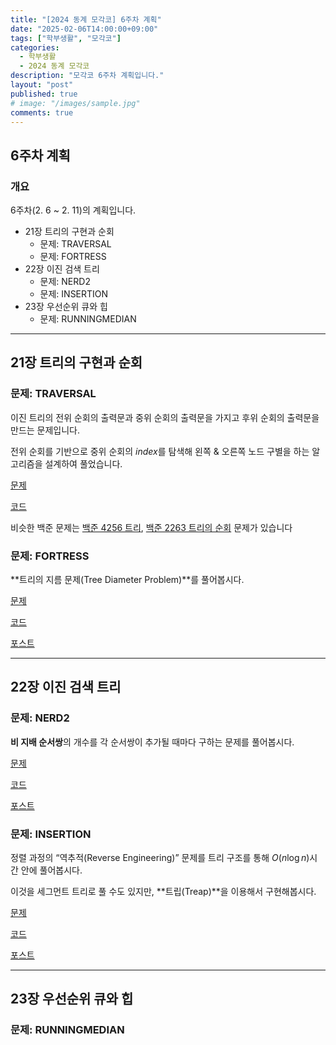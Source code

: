 ```yaml
---
title: "[2024 동계 모각코] 6주차 계획"
date: "2025-02-06T14:00:00+09:00"
tags: ["학부생활", "모각코"]
categories: 
  - 학부생활
  - 2024 동계 모각코
description: "모각코 6주차 계획입니다."
layout: "post"
published: true
# image: "/images/sample.jpg"
comments: true
---
```


## 6주차 계획
### 개요
6주차(2. 6 ~ 2. 11)의 계획입니다.
- 21장 트리의 구현과 순회
  - 문제: TRAVERSAL
  - 문제: FORTRESS
- 22장 이진 검색 트리
  - 문제: NERD2
  - 문제: INSERTION
- 23장 우선순위 큐와 힙
  - 문제: RUNNINGMEDIAN

* * *

## 21장 트리의 구현과 순회
### 문제: TRAVERSAL
이진 트리의 전위 순회의 출력문과 중위 순회의 출력문을 가지고 후위 순회의 출력문을 만드는 문제입니다.

전위 순회를 기반으로 중위 순회의 $index$를 탐색해 왼쪽 & 오른쪽 노드 구별을 하는 알고리즘을 설계하여 풀었습니다.

[문제](https://algospot.com/judge/problem/read/TRAVERSAL)

[코드](https://github.com/sossos5989/algorithm/blob/main/algospot/traversal.cc)

비슷한 백준 문제는 [백준 4256 트리](https://www.acmicpc.net/problem/2263), [백준 2263 트리의 순회](https://www.acmicpc.net/problem/2263) 문제가 있습니다

### 문제: FORTRESS
**트리의 지름 문제(Tree Diameter Problem)**를 풀어봅시다.

[문제](https://algospot.com/judge/problem/read/FORTRESS)

[코드](https://github.com/sossos5989/algorithm/blob/main/algospot/fortress.cc)

[포스트](https://sossos5989.github.io/posts/%EC%95%8C%EA%B3%A0%EB%A6%AC%EC%A6%98/%EC%A2%85%EB%A7%8C%EB%B6%81/17/)

* * *

## 22장 이진 검색 트리
### 문제: NERD2
**비 지배 순서쌍**의 개수를 각 순서쌍이 추가될 때마다 구하는 문제를 풀어봅시다.

[문제](https://algospot.com/judge/problem/read/NERD2)

[코드](https://github.com/sossos5989/algorithm/blob/main/algospot/nerd2.cc)

[포스트](https://sossos5989.github.io/posts/%EC%95%8C%EA%B3%A0%EB%A6%AC%EC%A6%98/%EC%A2%85%EB%A7%8C%EB%B6%81/18/)

### 문제: INSERTION
정렬 과정의 “역추적(Reverse Engineering)” 문제를 트리 구조를 통해 $O(n \log n)$시간 안에 풀어봅시다.

이것을 세그먼트 트리로 풀 수도 있지만, **트립(Treap)**을 이용해서 구현해봅시다.

[문제](https://algospot.com/judge/problem/read/INSERTION)

[코드](https://github.com/sossos5989/algorithm/blob/main/algospot/insertion.cc)

[포스트](https://sossos5989.github.io/posts/%EC%95%8C%EA%B3%A0%EB%A6%AC%EC%A6%98/%EC%A2%85%EB%A7%8C%EB%B6%81/19/)

* * *

## 23장 우선순위 큐와 힙
### 문제: RUNNINGMEDIAN
